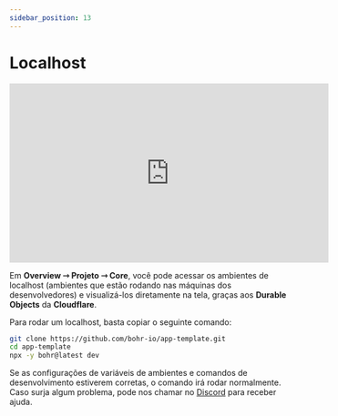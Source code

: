 ```yaml
---
sidebar_position: 13
---
```


# Localhost

<div style={{textAlign: 'center'}}><iframe width="560" height="315" src="https://www.youtube.com/embed/Rdgah9e_HAk" title="YouTube video player" frameborder="0" allow="accelerometer; autoplay; clipboard-write; encrypted-media; gyroscope; picture-in-picture" allowfullscreen></iframe></div>

Em **Overview ⇾ Projeto ⇾ Core**, você pode acessar os ambientes de localhost (ambientes que estão rodando nas máquinas dos desenvolvedores) e visualizá-los diretamente na tela, graças aos **Durable Objects** da **Cloudflare**.

Para rodar um localhost, basta copiar o seguinte comando:

```bash
git clone https://github.com/bohr-io/app-template.git
cd app-template
npx -y bohr@latest dev
```

Se as configurações de variáveis de ambientes e comandos de desenvolvimento estiverem corretas, o comando irá rodar normalmente. Caso surja algum problema, pode nos chamar no [Discord](https://discord.com/invite/p3hhfGg2Uy) para receber ajuda.

